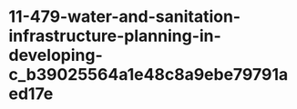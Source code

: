 # 11-479-water-and-sanitation-infrastructure-planning-in-developing-c_b39025564a1e48c8a9ebe79791aed17e